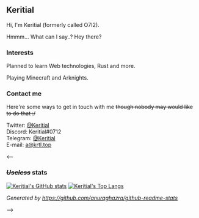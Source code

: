 ## Keritial  

Hi, I'm Keritial (formerly called O7I2).

Hmmm... What can I say..? Hey there?

### Interests

Planned to learn Web technologies, Rust and more.

Playing Minecraft and Arknights.

### Contact me

Here're some ways to get in touch with me ~~though nobody may would like to do that :/~~

Twitter: [@Keritial](https://twitter.com/Keritial)  
Discord: Keritial#0712  
Telegram: [@Keritial](https://t.me/Keritial)  
E-mail: [a@krtl.top](mailto:a@krtl.top)  

<--

### ~~*Useless*~~ stats

[![Keritial's GitHub stats](https://github-readme-stats.vercel.app/api?username=Keritial&show_icons=true&theme=github_dark)](https://github.com/Keritial)
[![Keritial's Top Langs](https://github-readme-stats.vercel.app/api/top-langs/?username=Keritial&layout=compact&theme=github_dark)](https://github.com/Keritial)  

*Generated by https://github.com/anuraghazra/github-readme-stats*

-->
